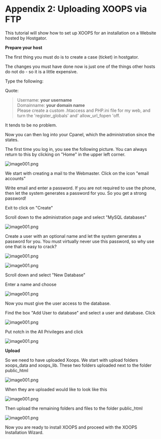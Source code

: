 # Appendix 2:  Uploading XOOPS via FTP

This tutorial will show how to set up XOOPS for an installation on a Website hosted by Hostgator.

**Prepare your host** 

The first thing you must do is to create a case \(ticket\) in hostgator.

The changes you must have done now is just one of the things other hosts do not do - so it is a little expensive.

Type the following:

Quote:

> Username: **your username**   
>  Domainname: **your domain name**   
>  Please create a custom .htaccess and PHP.ini file for my web, and turn the 'register\_globals' and' allow\_url\_fopen 'off.

It tends to be no problem.

Now you can then log into your Cpanel, which the administration since the states.

The first time you log in, you see the following picture. You can always return to this by clicking on "Home" in the upper left corner.

![image001.png](.gitbook/assets/img_59.jpg)

We start with creating a mail to the Webmaster. Click on the icon "email accounts"

Write email and enter a password. If you are not required to use the phone, then let the system generates a password for you. So you get a strong password!

Exit to click on "Create"

Scroll down to the administration page and select "MySQL databases"

![image001.png](.gitbook/assets/img_60.jpg)

Create a user with an optional name and let the system generates a password for you. You must virtually never use this password, so why use one that is easy to crack?

![image001.png](.gitbook/assets/img_61.jpg)

![image001.png](.gitbook/assets/img_62.jpg)

Scroll down and select "New Database"

Enter a name and choose

![image001.png](.gitbook/assets/img_63.jpg)

Now you must give the user access to the database.

Find the box "Add User to database" and select a user and database. Click

![image001.png](.gitbook/assets/img_64.jpg)

Put notch in the All Privileges and click

![image001.png](.gitbook/assets/img_65.jpg)

**Upload** 

So we need to have uploaded Xoops. We start with upload folders xoops\_data and xoops\_lib. These two folders uploaded next to the folder public\_html

![image001.png](.gitbook/assets/img_66.jpg)

When they are uploaded would like to look like this

![image001.png](.gitbook/assets/img_67.jpg)

Then upload the remaining folders and files to the folder public\_html

![image001.png](.gitbook/assets/img_68.jpg)

Now you are ready to install XOOPS and proceed with the XOOPS Installation Wizard.

